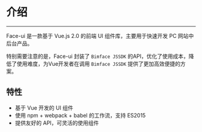 # 介绍
----
Face-ui 是一款基于 Vue.js 2.0 的前端 UI 组件库，主要用于快速开发 PC 网站中后台产品。

特别需要注意的是，Face-ui 封装了 ```Bimface JSSDK``` 的API，优化了使用成本，降低了使用难度，为Vue开发者在调用 ```Bimface JSSDK``` 提供了更加高效便捷的方案。


## 特性
- 基于 Vue 开发的 UI 组件
- 使用 npm + webpack + babel 的工作流，支持 ES2015
- 提供友好的 API，可灵活的使用组件


